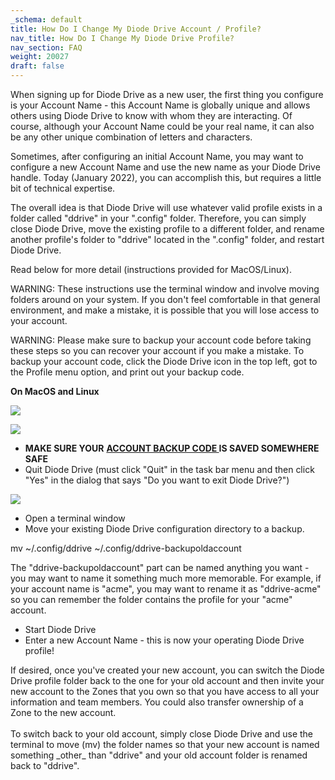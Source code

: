 ```yaml
---
_schema: default
title: How Do I Change My Diode Drive Account / Profile?
nav_title: How Do I Change My Diode Drive Profile?
nav_section: FAQ
weight: 20027
draft: false
---
```

When signing up for Diode Drive as a new user, the first thing you configure is your Account Name - this Account Name is globally unique and allows others using Diode Drive to know with whom they are interacting. Of course, although your Account Name could be your real name, it can also be any other unique combination of letters and characters.

Sometimes, after configuring an initial Account Name, you may want to configure a new Account Name and use the new name as your Diode Drive handle. Today (January 2022), you can accomplish this, but requires a little bit of technical expertise.

The overall idea is that Diode Drive will use whatever valid profile exists in a folder called "ddrive" in your ".config" folder. Therefore, you can simply close Diode Drive, move the existing profile to a different folder, and rename another profile's folder to "ddrive" located in the ".config" folder, and restart Diode Drive.

Read below for more detail (instructions provided for MacOS/Linux).

WARNING: These instructions use the terminal window and involve moving folders around on your system. If you don't feel comfortable in that general environment, and make a mistake, it is possible that you will lose access to your account.

WARNING: Please make sure to backup your account code before taking these steps so you can recover your account if you make a mistake. To backup your account code, click the Diode Drive icon in the top left, got to the Profile menu option, and print out your backup code.

**On MacOS and Linux**

![](/uploads/image-13.png)

![](/uploads/image-14.png)

* **MAKE SURE YOUR** <a href="https://app.docs.diode.io/docs/navigating/diode-drive-backup-codes/" target="_blank" rel="noopener"><strong>ACCOUNT BACKUP CODE </strong></a>**IS SAVED SOMEWHERE SAFE**
* Quit Diode Drive (must click "Quit" in the task bar menu and then click "Yes" in the dialog that says "Do you want to exit Diode Drive?")

![](/uploads/image-15.png)

* Open a terminal window
* Move your existing Diode Drive configuration directory to a backup.

mv ~/.config/ddrive ~/.config/ddrive-backupoldaccount

The "ddrive-backupoldaccount" part can be named anything you want - you may want to name it something much more memorable. For example, if your account name is "acme", you may want to rename it as "ddrive-acme" so you can remember the folder contains the profile for your "acme" account.

* Start Diode Drive
* Enter a new Account Name - this is now your operating Diode Drive profile!

If desired, once you've created your new account, you can switch the Diode Drive profile folder back to the one for your old account and then invite your new account to the Zones that you own so that you have access to all your information and team members. You could also transfer ownership of a Zone to the new account.<br><br>To switch back to your old account, simply close Diode Drive and use the terminal to move (mv) the folder names so that your new account is named something \_other\_ than "ddrive" and your old account folder is renamed back to "ddrive".